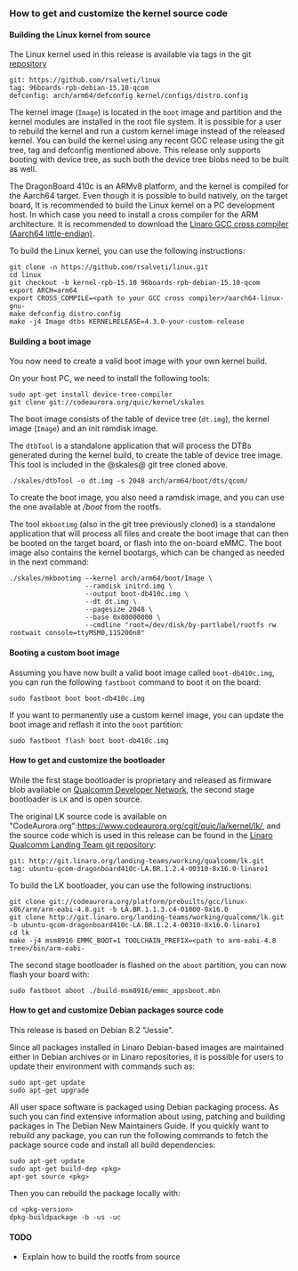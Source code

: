 ### How to get and customize the kernel source code

#### Building the Linux kernel from source

The Linux kernel used in this release is available via tags in the git [repository](https://github.com/rsalveti/linux)

```
git: https://github.com/rsalveti/linux
tag: 96boards-rpb-debian-15.10-qcom
defconfig: arch/arm64/defconfig kernel/configs/distro.config
```

The kernel image (`Image`) is located in the `boot` image and partition and the kernel modules are installed in the root file system. It is possible for a user to rebuild the kernel and run a custom kernel image instead of the released kernel. You can build the kernel using any recent GCC release using the git tree, tag and defconfig mentioned above. This release only supports booting with device tree, as such both the device tree blobs need to be built as well.

The DragonBoard 410c is an ARMv8 platform, and the kernel is compiled for the Aarch64 target. Even though it is possible to build natively, on the target board, It is recommended to build the Linux kernel on a PC development host. In which case you need to install a cross compiler for the ARM architecture. It is recommended to download the [Linaro GCC cross compiler (Aarch64 little-endian)](http://releases.linaro.org/14.11/components/toolchain/binaries/aarch64-linux-gnu/gcc-linaro-4.9-2014.11-x86_64_aarch64-linux-gnu.tar.xz).

To build the Linux kernel, you can use the following instructions:

```
git clone -n https://github.com/rsalveti/linux.git
cd linux
git checkout -b kernel-rpb-15.10 96boards-rpb-debian-15.10-qcom
export ARCH=arm64
export CROSS_COMPILE=<path to your GCC cross compiler>/aarch64-linux-gnu-
make defconfig distro.config
make -j4 Image dtbs KERNELRELEASE=4.3.0-your-custom-release
```

#### Building a boot image

You now need to create a valid boot image with your own kernel build.

On your host PC, we need to install the following tools:

```
sudo apt-get install device-tree-compiler
git clone git://codeaurora.org/quic/kernel/skales
```

The boot image consists of the table of device tree (`dt.img`), the kernel image (`Image`) and an init ramdisk image.

The `dtbTool` is a standalone application that will process the DTBs generated during the kernel build, to create the table of device tree image. This tool is included in the @skales@ git tree cloned above.

`./skales/dtbTool -o dt.img -s 2048 arch/arm64/boot/dts/qcom/`

To create the boot image, you also need a ramdisk image, and you can use the one available at _/boot_ from the rootfs.

The tool `mkbootimg` (also in the git tree previously cloned) is a standalone application that will process all files and create the boot image that can then be booted on the target board, or flash into the on-board eMMC. The boot image also contains the kernel bootargs, which can be changed as needed in the next command:

```
./skales/mkbootimg --kernel arch/arm64/boot/Image \
                   --ramdisk initrd.img \
                   --output boot-db410c.img \
                   --dt dt.img \
                   --pagesize 2048 \
                   --base 0x80000000 \
                   --cmdline "root=/dev/disk/by-partlabel/rootfs rw rootwait console=ttyMSM0,115200n8"
```

#### Booting a custom boot image

Assuming you have now built a valid boot image called `boot-db410c.img`, you can run the following `fastboot` command to boot it on the board:

`sudo fastboot boot boot-db410c.img`

If you want to permanently use a custom kernel image, you can update the boot image and reflash it into the `boot` partition:

`sudo fastboot flash boot boot-db410c.img`

#### How to get and customize the bootloader

While the first stage bootloader is proprietary and released as firmware blob available on [Qualcomm Developer Network](https://developer.qualcomm.com/download/linux-ubuntu-board-support-package-v1.zip), the second stage bootloader is `LK` and is open source.

The original LK source code is available on "CodeAurora.org":https://www.codeaurora.org/cgit/quic/la/kernel/lk/, and the source code which is used in this release can be found in the [Linaro Qualcomm Landing Team git repository](https://git.linaro.org/landing-teams/working/qualcomm/lk.git):

```
git: http://git.linaro.org/landing-teams/working/qualcomm/lk.git
tag: ubuntu-qcom-dragonboard410c-LA.BR.1.2.4-00310-8x16.0-linaro1
```

To build the LK bootloader, you can use the following instructions:

```
git clone git://codeaurora.org/platform/prebuilts/gcc/linux-x86/arm/arm-eabi-4.8.git -b LA.BR.1.1.3.c4-01000-8x16.0
git clone http://git.linaro.org/landing-teams/working/qualcomm/lk.git -b ubuntu-qcom-dragonboard410c-LA.BR.1.2.4-00310-8x16.0-linaro1
cd lk
make -j4 msm8916 EMMC_BOOT=1 TOOLCHAIN_PREFIX=<path to arm-eabi-4.8 tree>/bin/arm-eabi-
```

The second stage bootloader is flashed on the `aboot` partition, you can now flash your board with:

`sudo fastboot aboot ./build-msm8916/emmc_appsboot.mbn`

#### How to get and customize Debian packages source code

This release is based on Debian 8.2 "Jessie".

Since all packages installed in Linaro Debian-based images are maintained either in Debian archives or in Linaro repositories, it is possible for users to update their environment with commands such as:

```
sudo apt-get update
sudo apt-get upgrade
```

All user space software is packaged using Debian packaging process. As such you can find extensive information about using, patching and building packages in The Debian New Maintainers Guide. If you quickly want to rebuild any package, you can run the following commands to fetch the package source code and install all build dependencies:

```
sudo apt-get update
sudo apt-get build-dep <pkg>
apt-get source <pkg>
```

Then you can rebuild the package locally with:

```
cd <pkg-version>
dpkg-buildpackage -b -us -uc
```

#### TODO

- Explain how to build the rootfs from source
